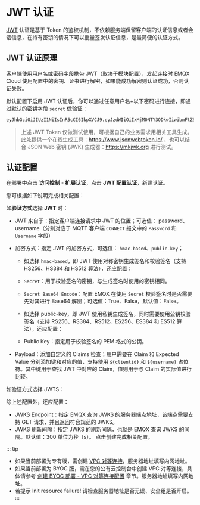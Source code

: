 # JWT 认证

[JWT](https://jwt.io/) 认证是基于 Token 的鉴权机制，不依赖服务端保留客户端的认证信息或者会话信息，在持有密钥的情况下可以批量签发认证信息，是最简便的认证方式。


## JWT 认证原理

客户端使用用户名或密码字段携带 JWT（取决于模块配置），发起连接时 EMQX Cloud 使用配置中的密钥、证书进行解密，如果能成功解密则认证成功，否则认证失败。

默认配置下启用 JWT 认证后，你可以通过任意用户名+以下密码进行连接，即通过默认的密钥字段 `secret` 做验证：

```bash
eyJhbGciOiJIUzI1NiIsInR5cCI6IkpXVCJ9.eyJzdWIiOiIxMjM0NTY3ODkwIiwibmFtZSI6IkVNUVggQ2xvdWQiLCJpYXQiOjE1MTYyMzkwMjJ9.wGxZTwkCZtYPzkS854aQ9WCnP8YGIQ_erFh5RIznhYk
```

> 上述 JWT Token 仅做测试使用，可根据自己的业务需求用相关工具生成。此处提供一个在线生成工具：<https://www.jsonwebtoken.io/> ，也可以结合 JSON Web 密钥 (JWK) 生成器：<https://mkjwk.org> 进行测试。

## 认证配置

在部署中点击 **访问控制** - **扩展认证**，点击 **JWT 配置认证**，新建认证。


您可根据如下说明完成相关配置：

如**验证方式**选择 **JWT** 时：

- JWT 来自于：指定客户端连接请求中 JWT 的位置；可选值： password、 username（分别对应于 MQTT 客户端 `CONNECT` 报文中的 `Password` 和 `Username` 字段）

- 加密方式：指定 JWT 的加密方式，可选值： `hmac-based`、`public-key`；

    - 如选择 `hmac-based`，即 JWT 使用对称密钥生成签名和校验签名（支持 HS256、HS384 和 HS512 算法），还应配置：

    - `Secret`：用于校验签名的密钥，与生成签名时使用的密钥相同。
    - `Secret Base64 Encode`：配置 EMQX 在使用 `Secret` 校验签名时是否需要先对其进行 Base64 解密；可选值：True、False，默认值：False。

    - 如选择 public-key，即 JWT 使用私钥生成签名，同时需要使用公钥校验签名（支持 RS256、RS384、RS512、ES256、ES384 和 ES512 算法），还应配置：

    - Public Key：指定用于校验签名的 PEM 格式的公钥。
    
- Payload：添加自定义的 Claims 检查；用户需要在 Claim 和 Expected Value 分别添加键和对应的值，支持使用 `${clientid}` 和 `${username}` 占位符。其中键用于查找 JWT 中对应的 Claim，值则用于与 Claim 的实际值进行比较。

如验证方式选择 JWTS：

除上述配置外，还应配置：

- JWKS Endpoint：指定 EMQX 查询 JWKS 的服务器端点地址，该端点需要支持 GET 请求，并且返回符合规范的 JWKS。
- JWKS 刷新间隔：指定 JWKS 的刷新间隔，也就是 EMQX 查询 JWKS 的间隔。默认值：300 单位为秒（s）。
点击创建完成相关配置。

::: tip
* 如果当前部署为专有版，需创建 [VPC 对等连接](../deployments/vpc_peering.md)，服务器地址填写内网地址。
* 如果当前部署为 BYOC 版，需在您的公有云控制台中创建 VPC 对等连接，具体请参考 [创建 BYOC 部署 - VPC 对等连接配置](../create/byoc.md#vpc-对等连接配置) 章节。服务器地址填写内网地址。
* 若提示 Init resource failure! 请检查服务器地址是否无误、安全组是否开启。
:::

